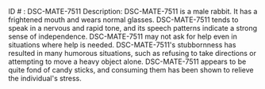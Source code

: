 ID # : DSC-MATE-7511
Description: DSC-MATE-7511 is a male rabbit. It has a frightened mouth and wears normal glasses. DSC-MATE-7511 tends to speak in a nervous and rapid tone, and its speech patterns indicate a strong sense of independence. DSC-MATE-7511 may not ask for help even in situations where help is needed. DSC-MATE-7511's stubbornness has resulted in many humorous situations, such as refusing to take directions or attempting to move a heavy object alone. DSC-MATE-7511 appears to be quite fond of candy sticks, and consuming them has been shown to relieve the individual's stress.